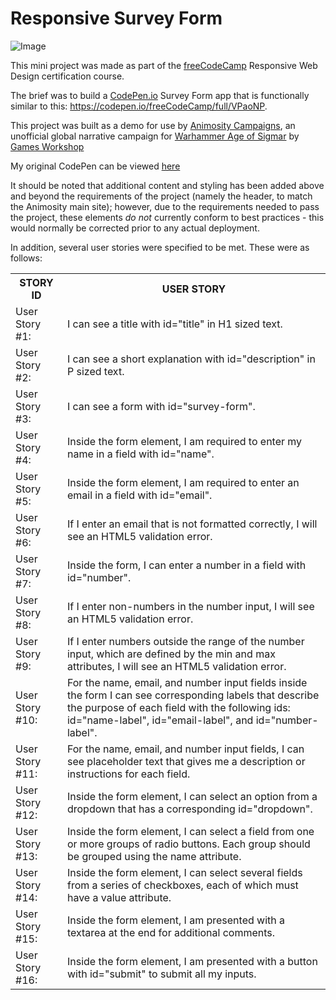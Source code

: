 # Responsive Survey Form

![Image]()

This mini project was made as part of the [freeCodeCamp](https://www.freecodecamp.org/learn/) Responsive Web Design certification course. 

The brief was to build a [CodePen.io](codepen.io) Survey Form app that is functionally similar to this: https://codepen.io/freeCodeCamp/full/VPaoNP.

This project was built as a demo for use by [Animosity Campaigns](https://animositycampaigns.com/), an unofficial global narrative campaign for [Warhammer Age of Sigmar](https://ageofsigmar.com/) by [Games Workshop](https://www.games-workshop.com/en-GB/Home)

My original CodePen can be viewed [here](https://codepen.io/nickchapman1988/pen/bGaZQWL)

It should be noted that additional content and styling has been added above and beyond the requirements of the project (namely the header, to match the Animosity main site); however, due to the requirements needed to pass the project, these elements *do not* currently conform to best practices - this would normally be corrected prior to any actual deployment.

In addition, several user stories were specified to be met. These were as follows:

<table>
    <tr>
    <th>STORY ID</th>
    <th>USER STORY</th>
    </tr>
    <tr>
    <td>User Story #1:</td>
    <td>I can see a title with id="title" in H1 sized text.</td>
    </tr>
    <tr>
    <td>User Story #2:</td>
    <td>I can see a short explanation with id="description" in P sized text.</td>
    </tr>
    <tr>
    <td>User Story #3:</td>
    <td>I can see a form with id="survey-form".</td>
    </tr>
    <tr>
    <td>User Story #4:</td>
    <td>Inside the form element, I am required to enter my name in a field with id="name".</td>
    </tr>
    <tr>
    <td>User Story #5:</td>
    <td>Inside the form element, I am required to enter an email in a field with id="email".</td>
    </tr>
    <tr>
    <td>User Story #6:</td>
    <td>If I enter an email that is not formatted correctly, I will see an HTML5 validation error.</td>
    </tr>
    <tr>
    <td>User Story #7:</td>
    <td>Inside the form, I can enter a number in a field with id="number".</td>
    </tr>
    <tr>
    <td>User Story #8:</td>
    <td>If I enter non-numbers in the number input, I will see an HTML5 validation error.</td>
    </tr>
    <tr>
    <td>User Story #9:</td>
    <td>If I enter numbers outside the range of the number input, which are defined by the min and max attributes, I will see an HTML5 validation error.</td>
    </tr>
    <td>User Story #10:</td>
    <td>For the name, email, and number input fields inside the form I can see corresponding labels that describe the purpose of each field with the following ids: id="name-label", id="email-label", and id="number-label".</td>
    </tr>
    <td>User Story #11:</td>
    <td>For the name, email, and number input fields, I can see placeholder text that gives me a description or instructions for each field.</td>
    </tr>
    <td>User Story #12:</td>
    <td> Inside the form element, I can select an option from a dropdown that has a corresponding id="dropdown".</td>
    </tr>
    <td>User Story #13:</td>
    <td>Inside the form element, I can select a field from one or more groups of radio buttons. Each group should be grouped using the name attribute.</td>
    </tr>
    <td>User Story #14:</td>
    <td>Inside the form element, I can select several fields from a series of checkboxes, each of which must have a value attribute.</td>
    </tr>
    <td>User Story #15:</td>
    <td> Inside the form element, I am presented with a textarea at the end for additional comments.</td>
    </tr>
    <td>User Story #16:</td>
    <td> Inside the form element, I am presented with a button with id="submit" to submit all my inputs.</td>
    </tr>
</table> 